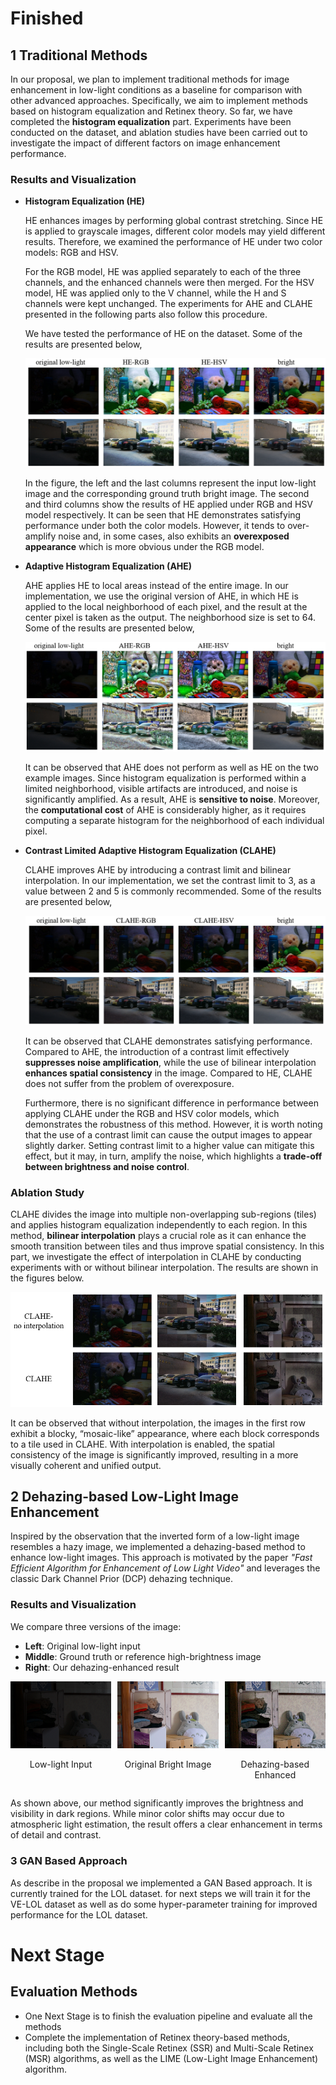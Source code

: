 # Finished

## 1 Traditional Methods

In our proposal, we plan to implement traditional methods for image enhancement in low-light conditions as a baseline for comparison with other advanced approaches. Specifically, we aim to implement methods based on histogram equalization and Retinex theory. So far, we have completed the **histogram equalization** part. Experiments have been conducted on the dataset, and ablation studies have been carried out to investigate the impact of different factors on image enhancement performance.

### Results and Visualization

- **Histogram Equalization (HE)**
  
  HE enhances images by performing global contrast stretching. Since HE is applied to grayscale images, different color models may yield different results. Therefore, we examined the performance of HE under two color models: RGB and HSV.

  For the RGB model, HE was applied separately to each of the three channels, and the enhanced channels were then merged. For the HSV model, HE was applied only to the V channel, while the H and S channels were kept unchanged. The experiments for AHE and CLAHE presented in the following parts also follow this procedure. 

  We have tested the performance of HE on the dataset. Some of the results are presented below,

  ![fig1](https://github.com/uservan/csds490_project/blob/master/images/traditional%20methods/figure1.png)

  In the figure, the left and the last columns represent the input low-light image and the corresponding ground truth bright image. The second and third columns show the results of HE applied under RGB and HSV model respectively. It can be seen that HE demonstrates satisfying performance under both the color models. However, it tends to over-amplify noise and, in some cases, also exhibits an **overexposed appearance** which is more obvious under the RGB model.

- **Adaptive Histogram Equalization (AHE)**

  AHE applies HE to local areas instead of the entire image. In our implementation, we use the original version of AHE, in which HE is applied to the local neighborhood of each pixel, and the result at the center pixel is taken as the output. The neighborhood size is set to 64. Some of the results are presented below,

  ![fig2](https://github.com/uservan/csds490_project/blob/master/images/traditional%20methods/figure2.png)

  It can be observed that AHE does not perform as well as HE on the two example images. Since histogram equalization is performed within a limited neighborhood, visible artifacts are introduced, and noise is significantly amplified. As a result, AHE is **sensitive to noise**. Moreover, the **computational cost** of AHE is considerably higher, as it requires computing a separate histogram for the neighborhood of each individual pixel.

- **Contrast Limited Adaptive Histogram Equalization (CLAHE)**

  CLAHE improves AHE by introducing a contrast limit and bilinear interpolation. In our implementation, we set the contrast limit to 3, as a value between 2 and 5 is commonly recommended. Some of the results are presented below,

  ![fig3](https://github.com/uservan/csds490_project/blob/master/images/traditional%20methods/figure5.png)

  It can be observed that CLAHE demonstrates satisfying performance. Compared to AHE, the introduction of a contrast limit effectively **suppresses noise amplification**, while the use of bilinear interpolation **enhances spatial consistency** in the image. Compared to HE, CLAHE does not suffer from the problem of overexposure.
  
  Furthermore, there is no significant difference in performance between applying CLAHE under the RGB and HSV color models, which demonstrates the robustness of this method. However, it is worth noting that the use of a contrast limit can cause the output images to appear slightly darker. Setting contrast limit to a higher value can mitigate this effect, but it may, in turn, amplify the noise, which highlights a **trade-off between brightness and noise control**.

### Ablation Study

  CLAHE divides the image into multiple non-overlapping sub-regions (tiles) and applies histogram equalization independently to each region. In this method, **bilinear interpolation** plays a crucial role as it can enhance the smooth transition between tiles and thus improve spatial consistency. In this part, we investigate the effect of interpolation in CLAHE by conducting experiments with or without bilinear interpolation. The results are shown in the figures below.

 ![fig4](https://github.com/uservan/csds490_project/blob/master/images/traditional%20methods/figure4.png)

 It can be observed that without interpolation, the images in the first row exhibit a blocky, “mosaic-like” appearance, where each block corresponds to a tile used in CLAHE. With interpolation is enabled, the spatial consistency of the image is significantly improved, resulting in a more visually coherent and unified output.

## 2 Dehazing-based Low-Light Image Enhancement

Inspired by the observation that the inverted form of a low-light image resembles a hazy image, we implemented a dehazing-based method to enhance low-light images. This approach is motivated by the paper *"Fast Efficient Algorithm for Enhancement of Low Light Video"* and leverages the classic Dark Channel Prior (DCP) dehazing technique.

### Results and Visualization

We compare three versions of the image:

- **Left**: Original low-light input  
- **Middle**: Ground truth or reference high-brightness image  
- **Right**: Our dehazing-enhanced result


<div style="display: flex; justify-content: space-between; gap: 10px;">
  <div style="text-align: center;">
    <img src="images/dehaze/low22.png" alt="Low-light" width="250"/>
    <p style="font-size: 14px;">Low-light Input</p>
  </div>
  <div style="text-align: center;">
    <img src="images/dehaze/high22.png" alt="Ground Truth" width="250"/>
    <p style="font-size: 14px;">Original Bright Image</p>
  </div>
  <div style="text-align: center;">
    <img src="images/dehaze/enhanced.jpg" alt="Enhanced" width="250"/>
    <p style="font-size: 14px;">Dehazing-based Enhanced</p>
  </div>
</div>

As shown above, our method significantly improves the brightness and visibility in dark regions. While minor color shifts may occur due to atmospheric light estimation, the result offers a clear enhancement in terms of detail and contrast.

### 3 GAN Based Approach

As describe in the proposal we implemented a GAN Based approach. It is currently trained for the LOL dataset. for next steps we will train it for the VE-LOL dataset as well as do some hyper-parameter training for improved performance for the LOL dataset.

# Next Stage
## Evaluation Methods
- One Next Stage is to finish the evaluation pipeline and evaluate all the methods
- Complete the implementation of Retinex theory-based methods, including both the Single-Scale Retinex (SSR) and Multi-Scale Retinex (MSR) algorithms, as well as the LIME (Low-Light Image Enhancement) algorithm.
